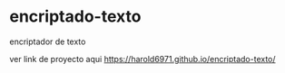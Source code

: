 # encriptado-texto
encriptador de texto 

ver link de proyecto aqui https://harold6971.github.io/encriptado-texto/
